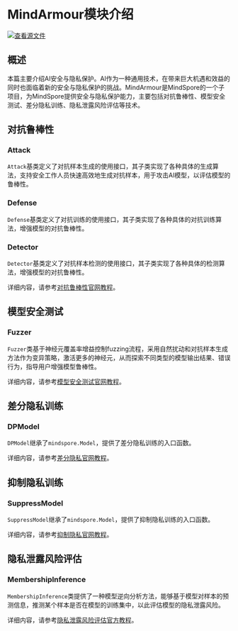 # MindArmour模块介绍

[![查看源文件](https://gitee.com/mindspore/docs/raw/r1.6/resource/_static/logo_source.png)](https://gitee.com/mindspore/docs/blob/r1.6/docs/mindarmour/docs/source_zh_cn/security_and_privacy.md)

## 概述

本篇主要介绍AI安全与隐私保护。AI作为一种通用技术，在带来巨大机遇和效益的同时也面临着新的安全与隐私保护的挑战。MindArmour是MindSpore的一个子项目，为MindSpore提供安全与隐私保护能力，主要包括对抗鲁棒性、模型安全测试、差分隐私训练、隐私泄露风险评估等技术。

## 对抗鲁棒性

### Attack

`Attack`基类定义了对抗样本生成的使用接口，其子类实现了各种具体的生成算法，支持安全工作人员快速高效地生成对抗样本，用于攻击AI模型，以评估模型的鲁棒性。

### Defense

`Defense`基类定义了对抗训练的使用接口，其子类实现了各种具体的对抗训练算法，增强模型的对抗鲁棒性。

### Detector

`Detector`基类定义了对抗样本检测的使用接口，其子类实现了各种具体的检测算法，增强模型的对抗鲁棒性。

详细内容，请参考[对抗鲁棒性官网教程](https://www.mindspore.cn/mindarmour/docs/zh-CN/r1.6/improve_model_security_nad.html)。

## 模型安全测试

### Fuzzer

`Fuzzer`类基于神经元覆盖率增益控制fuzzing流程，采用自然扰动和对抗样本生成方法作为变异策略，激活更多的神经元，从而探索不同类型的模型输出结果、错误行为，指导用户增强模型鲁棒性。

详细内容，请参考[模型安全测试官网教程](https://www.mindspore.cn/mindarmour/docs/zh-CN/r1.6/test_model_security_fuzzing.html)。

## 差分隐私训练

### DPModel

`DPModel`继承了`mindspore.Model`，提供了差分隐私训练的入口函数。

详细内容，请参考[差分隐私官网教程](https://www.mindspore.cn/mindarmour/docs/zh-CN/r1.6/protect_user_privacy_with_differential_privacy.html)。

## 抑制隐私训练

### SuppressModel

`SuppressModel`继承了`mindspore.Model`，提供了抑制隐私训练的入口函数。

详细内容，请参考[抑制隐私官网教程](https://www.mindspore.cn/mindarmour/docs/zh-CN/r1.6/protect_user_privacy_with_suppress_privacy.html)。

## 隐私泄露风险评估

### MembershipInference

`MembershipInference`类提供了一种模型逆向分析方法，能够基于模型对样本的预测信息，推测某个样本是否在模型的训练集中，以此评估模型的隐私泄露风险。

详细内容，请参考[隐私泄露风险评估官方教程](https://www.mindspore.cn/mindarmour/docs/zh-CN/r1.6/test_model_security_membership_inference.html)。
